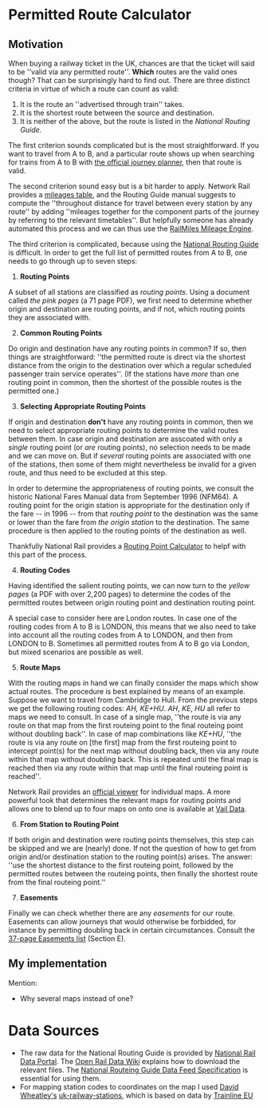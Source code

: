 # Permitted Route Calculator

## Motivation

When buying a railway ticket in the UK, chances are that the ticket will said to be ''valid via any permitted route''. **Which** routes are the valid ones though? That can be surprisingly hard to find out. There are three distinct criteria in virtue of which a route can count as valid:

1. It is the route an ''advertised through train'' takes.
2. It is the shortest route between the source and destination.
3. It is neither of the above, but the route is listed in the *National Routing Guide*.

The first criterion sounds complicated but is the most straightforward. If you want to travel from A to B, and a particular route shows up when searching for trains from A to B with [the official journey planner](https://www.nationalrail.co.uk/), then that route is valid.

The second criterion sound easy but is a bit harder to apply. Network Rail provides a [mileages table](https://www.networkrail.co.uk/running-the-railway/the-timetable/electronic-national-rail-timetable/), and the Routing Guide manual suggests to compute the ''throughout distance for travel between every station by any route'' by adding ''mileages together for the component parts of the journey by referring to the relevant timetables''. But helpfully someone has already automated this process and we can thus use the [RailMiles Mileage Engine](https://my.railmiles.me/mileage-engine/).

The third criterion is complicated, because using the [National Routing Guide](https://www.nationalrail.co.uk/travel-information/routeing-guide/) is difficult. In order to get the full list of permitted routes from A to B, one needs to go through up to seven steps:

1. **Routing Points**

A subset of all stations are classified as *routing points*. Using a document called *the pink pages* (a 71 page PDF), we first need to determine whether origin and destination are routing points, and if not, which routing points they are associated with.

2. **Common Routing Points**

Do origin and destination have any routing points in common? If so, then things are straightforward: ''the permitted route is direct via the shortest distance from the origin to the destination over which a regular scheduled passenger train service operates''. (If the stations have *more* than one routing point in common, then the shortest of the possible routes is the permitted one.)

3. **Selecting Appropriate Routing Points**

If origin and destination **don't** have any routing points in common, then we need to select appropriate routing points to determine the valid routes between them. In case origin and destination are asscoated with only a *single* routing point (or *are* routing points), no selection needs to be made and we can move on. But if *several* routing points are associated with one of the stations, then some of them might nevertheless be invalid for a given route, and thus need to be excluded at this step.

In order to determine the appropriateness of routing points, we consult the historic National Fares Manual data from September 1996 (NFM64). A routing point for the origin station is appropriate for the destination only if the fare -- in 1996 -- from that *routing point* to the destination was the same or lower than the fare from *the origin station* to the destination. The same procedure is then applied to the routing points of the destination as well.

Thankfully National Rail provides a [Routing Point Calculator](https://rgpp.iblocks.co.uk/routeing-point-calculator) to helpf with this part of the process.

4. **Routing Codes**

Having identified the salient routing points, we can now turn to the *yellow pages* (a PDF with over 2,200 pages) to determine the codes of the permitted routes between origin routing point and destination routing point.

A special case to consider here are London routes. In case one of the routing codes from A to B is LONDON, this means that we also need to take into account all the routing codes from A to LONDON, and then from LONDON to B. Sometimes all permitted routes from A to B go via London, but mixed scenarios are possible as well.


5. **Route Maps**

With the routing maps in hand we can finally consider the maps which show actual routes. The procedure is best explained by means of an example. Suppose we want to travel from Cambridge to Hull. From the previous steps we get the following routing codes: *AH, KE+HU*. *AH*, *KE*, *HU* all refer to maps we need to consult. In case of a single map, ''the route is via any route on that map from the first routeing point to the final routeing point without doubling back''. In case of map combinations like *KE+HU*, ''the route is via any route on [the first] map from the first routeing point to intercept point(s) for the next map
without doubling back, then via any route within that map without doubling back. This is
repeated until the final map is reached then via any route within that map until the final
routeing point is reached''.

Network Rail provides an [official viewer](https://rgpp.iblocks.co.uk/maps) for individual maps. A more powerful took that determines the relevant maps for routing points and allows one to blend up to four maps on onto one is available at [Vail Data](https://vaildata.uk/routeing?map=).


6. **From Station to Routing Point**

If both origin and destination were routing points themselves, this step can be skipped and we are (nearly) done. If not the question of how to get from origin and/or destination station to the routing point(s) arises. The answer: ''use the shortest distance to the first routeing point, followed by the
permitted routes between the routeing points, then finally the shortest route from the final
routeing point.''

7. **Easements**

Finally we can check whether there are any *easements* for our route. Easements can allow journeys that would otherwise be forbidded, for instance by permitting doubling back in certain circumstances. Consult the [37-page Easements list](https://www.nationalrail.co.uk/travel-information/routeing-guide/) (Section E).

## My implementation

Mention:

- Why several maps instead of one?

# Data Sources

- The raw data for the National Routing Guide is provided by [National Rail Data Portal](https://opendata.nationalrail.co.uk/). The [Open Rail Data Wiki](https://wiki.openraildata.com/index.php/DTD) explains how to download the relevant files. The [National Routeing Guide Data Feed Specification](https://www.rspaccreditation.org/publicDocumentation.php#RSPS5xxx) is essential for using them.
- For mapping station codes to coordinates on the map I used [David Wheatley's](https://github.com/davwheat) [uk-railway-stations](https://github.com/davwheat/uk-railway-stations), which is based on data by [Trainline EU](https://github.com/trainline-eu/stations#licence)



